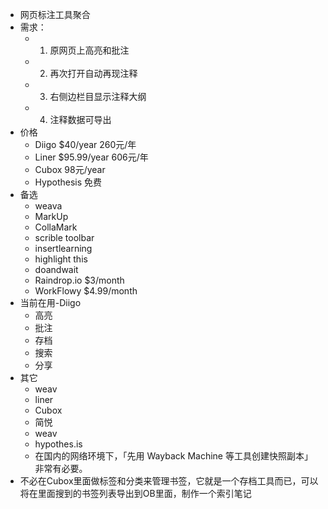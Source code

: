 - 网页标注工具聚合
- 需求：
	- 1. 原网页上高亮和批注
	- 2. 再次打开自动再现注释
	- 3. 右侧边栏目显示注释大纲
	- 4. 注释数据可导出
- 价格
	- Diigo $40/year 260元/年
	- Liner $95.99/year 606元/年
	- Cubox 98元/year
	- Hypothesis 免费
- 备选
	- weava
	- MarkUp
	- CollaMark
	- scrible toolbar
	- insertlearning
	- highlight this
	- doandwait
	- Raindrop.io $3/month
	- WorkFlowy $4.99/month
- 当前在用-Diigo
	- 高亮
	- 批注
	- 存档
	- 搜索
	- 分享
- 其它
	- weav
	- liner
	- Cubox
	- 简悦
	- weav
	- hypothes.is
	- 在国内的网络环境下，「先用 Wayback Machine 等工具创建快照副本」非常有必要。
- 不必在Cubox里面做标签和分类来管理书签，它就是一个存档工具而已，可以将在里面搜到的书签列表导出到OB里面，制作一个索引笔记